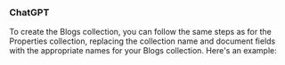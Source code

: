 ### ChatGPT

To create the Blogs collection, you can follow the same steps as for the Properties collection, replacing the collection name and document fields with the appropriate names for your Blogs collection. Here's an example:

